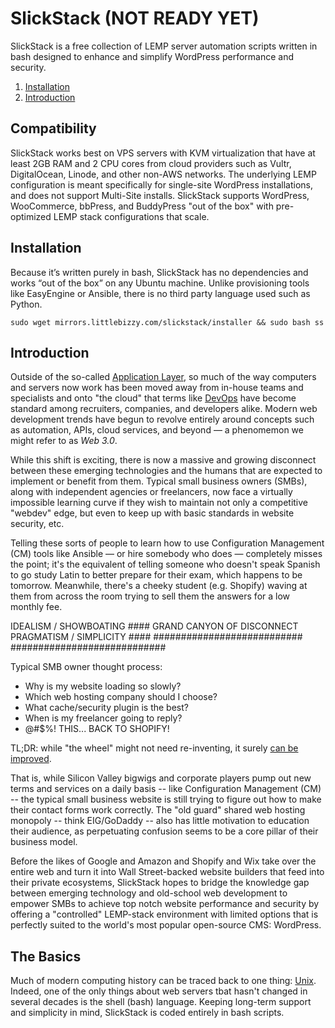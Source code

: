 # SlickStack (NOT READY YET)

SlickStack is a free collection of LEMP server automation scripts written in bash designed to enhance and simplify WordPress performance and security.

1. [Installation](https://github.com/littlebizzy/slickstack#install)
2. [Introduction](https://github.com/littlebizzy/slickstack#intro)

## Compatibility

SlickStack works best on VPS servers with KVM virtualization that have at least 2GB RAM and 2 CPU cores from cloud providers such as Vultr, DigitalOcean, Linode, and other non-AWS networks. The underlying LEMP configuration is meant specifically for single-site WordPress installations, and does not support Multi-Site installs. SlickStack supports WordPress, WooCommerce, bbPress, and BuddyPress "out of the box" with pre-optimized LEMP stack configurations that scale.

## Installation

Because it’s written purely in bash, SlickStack has no dependencies and works “out of the box” on any Ubuntu machine. Unlike provisioning tools like EasyEngine or Ansible, there is no third party language used such as Python.


`sudo wget mirrors.littlebizzy.com/slickstack/installer && sudo bash ss`

## Introduction

Outside of the so-called [Application Layer](https://en.wikipedia.org/wiki/Application_layer), so much of the way computers and servers now work has been moved away from in-house teams and specialists and onto "the cloud" that terms like [DevOps](https://www.reddit.com/r/devops/comments/3rpzem/devops_vs_sysadmin/cwqmlnd/) have become standard among recruiters, companies, and developers alike. Modern web development trends have begun to revolve entirely around concepts such as automation, APIs, cloud services, and beyond — a phenomemon we might refer to as *Web 3.0*.

While this shift is exciting, there is now a massive and growing disconnect between these emerging technologies and the humans that are expected to implement or benefit from them. Typical small business owners (SMBs), along with independent agencies or freelancers, now face a virtually impossible learning curve if they wish to maintain not only a competitive "webdev" edge, but even to keep up with basic standards in website security, etc.

Telling these sorts of people to learn how to use Configuration Management (CM) tools like Ansible — or hire somebody who does — completely misses the point; it's the equivalent of telling someone who doesn't speak Spanish to go study Latin to better prepare for their exam, which happens to be tomorrow. Meanwhile, there's a cheeky student (e.g. Shopify) waving at them from across the room trying to sell them the answers for a low monthly fee.


IDEALISM / SHOWBOATING ####                  GRAND CANYON OF DISCONNECT                 PRAGMATISM / SIMPLICITY ####
###########################                                                             ############################

Typical SMB owner thought process:

* Why is my website loading so slowly?
* Which web hosting company should I choose?
* What cache/security plugin is the best?
* When is my freelancer going to reply?
* @#$%! THIS... BACK TO SHOPIFY!

TL;DR: while "the wheel" might not need re-inventing, it surely [can be improved](https://www.scientificamerican.com/article/greener-tires/).

That is, while Silicon Valley bigwigs and corporate players pump out new terms and services on a daily basis -- like Configuration Management (CM) -- the typical small business website is still trying to figure out how to make their contact forms work correctly. The "old guard" shared web hosting monopoly -- think EIG/GoDaddy -- also has little motivation to education their audience, as perpetuating confusion seems to be a core pillar of their business model.

Before the likes of Google and Amazon and Shopify and Wix take over the entire web and turn it into Wall Street-backed website builders that feed into their private ecosystems, SlickStack hopes to bridge the knowledge gap between emerging technology and old-school web development to empower SMBs to achieve top notch website performance and security by offering a "controlled" LEMP-stack environment with limited options that is perfectly suited to the world's most popular open-source CMS: WordPress.

## The Basics

Much of modern computing history can be traced back to one thing: [Unix](https://en.wikipedia.org/wiki/Unix). Indeed, one of the only things about web servers tbat hasn't changed in several decades is the shell (bash) language. Keeping long-term support and simplicity in mind, SlickStack is coded entirely in bash scripts.
